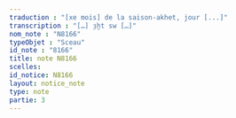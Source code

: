 ```yaml
---
traduction : "[xe mois] de la saison-akhet, jour [...]"
transcription : "[…] ȝḫt sw […]"
nom_note : "N8166"
typeObjet : "Sceau"
id_note : "8166"
title: note N8166
scelles: 
id_notice: N8166
layout: notice_note
type: note
partie: 3
---
```


